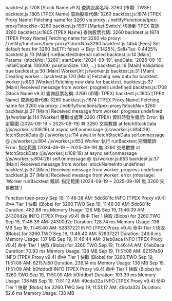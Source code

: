 backtest.js:1708 [Stock Name v9.3] 查詢股票名稱: 3260 (市場: TWSE)
backtest.js:1805 [TPEX Name] 查詢股票代碼: 3260
backtest.js:1874 [TPEX Proxy Name] Fetching name for 3260 via proxy: /.netlify/functions/tpex-proxy?stockNo=3260
backtest.js:1997 [Market Switch] 切換到 TPEX 查詢 3260
backtest.js:1805 [TPEX Name] 查詢股票代碼: 3260
backtest.js:1874 [TPEX Proxy Name] Fetching name for 3260 via proxy: /.netlify/functions/tpex-proxy?stockNo=3260
backtest.js:1454 [Fees] Set default fees for 3260 (isETF: false) -> Buy: 0.1425%, Sell+Tax: 0.4425%
backtest.js:10 [Main] runBacktestInternal called
backtest.js:14 [Main] Params: {stockNo: '3260', startDate: '2024-09-19', endDate: '2025-09-19', initialCapital: 100000, positionSize: 100, …}
backtest.js:16 [Main] Validation: true
backtest.js:30 [Main] WorkerUrl: js/worker.js
backtest.js:31 [Main] Creating worker...
backtest.js:120 [Main] Fetching new data for backtest.
worker.js:803 [Worker] Fetching new data for backtest.
backtest.js:37 [Main] Received message from worker: progress undefined
backtest.js:1708 [Stock Name v9.3] 查詢股票名稱: 3260 (市場: TPEX)
backtest.js:1805 [TPEX Name] 查詢股票代碼: 3260
backtest.js:1874 [TPEX Proxy Name] Fetching name for 3260 via proxy: /.netlify/functions/tpex-proxy?stockNo=3260
backtest.js:37 [Main] Received message from worker: progress undefined
/js/worker.js:114 [Worker] 獲取或處理 3260 (TPEX) 資料時發生錯誤: Error: 指定範圍 (2024-09-19 ~ 2025-09-19) 無 3260 交易數據
    at fetchStockData (/js/worker.js:108:19)
    at async self.onmessage (/js/worker.js:804:28)
fetchStockData @ /js/worker.js:114
await in fetchStockData
self.onmessage @ /js/worker.js:804
/js/worker.js:853 Worker 執行 runBacktest 期間錯誤: Error: 指定範圍 (2024-09-19 ~ 2025-09-19) 無 3260 交易數據
    at fetchStockData (/js/worker.js:108:19)
    at async self.onmessage (/js/worker.js:804:28)
self.onmessage @ /js/worker.js:853
backtest.js:37 [Main] Received message from worker: stockNameInfo undefined
backtest.js:37 [Main] Received message from worker: progress undefined
backtest.js:37 [Main] Received message from worker: error {message: 'Worker runBacktest 錯誤: 指定範圍 (2024-09-19 ~ 2025-09-19) 無 3260 交易數據'}

Function tpex-proxy
Sep 19, 11:46:38 AM: 5dc681fc INFO   [TPEX Proxy v9.4] 命中 Tier 1 快取 (Blobs) for 3260.TWO
Sep 19, 11:46:39 AM: 5dc681fc Duration: 482.88 ms	Memory Usage: 128 MB
Sep 19, 11:46:39 AM: 24300d2e INFO   [TPEX Proxy v9.4] 命中 Tier 1 快取 (Blobs) for 3260.TWO
Sep 19, 11:46:39 AM: 24300d2e Duration: 128.74 ms	Memory Usage: 136 MB
Sep 19, 11:46:40 AM: 52837221 INFO   [TPEX Proxy v9.4] 命中 Tier 1 快取 (Blobs) for 3260.TWO
Sep 19, 11:46:40 AM: 52837221 Duration: 249.8 ms	Memory Usage: 137 MB
Sep 19, 11:46:44 AM: 01eb0aca INFO   [TPEX Proxy v9.4] 命中 Tier 1 快取 (Blobs) for 3260.TWO
Sep 19, 11:46:44 AM: 01eb0aca Duration: 70.93 ms	Memory Usage: 138 MB
Sep 19, 11:51:08 AM: 62157a50 INFO   [TPEX Proxy v9.4] 命中 Tier 1 快取 (Blobs) for 3260.TWO
Sep 19, 11:51:08 AM: 62157a50 Duration: 236.14 ms	Memory Usage: 138 MB
Sep 19, 11:51:09 AM: b0fddbdf INFO   [TPEX Proxy v9.4] 命中 Tier 1 快取 (Blobs) for 3260.TWO
Sep 19, 11:51:09 AM: b0fddbdf Duration: 103.39 ms	Memory Usage: 138 MB
Sep 19, 11:51:12 AM: 49cda32a INFO   [TPEX Proxy v9.4] 命中 Tier 1 快取 (Blobs) for 3260.TWO
Sep 19, 11:51:12 AM: 49cda32a Duration: 52.6 ms	Memory Usage: 138 MB